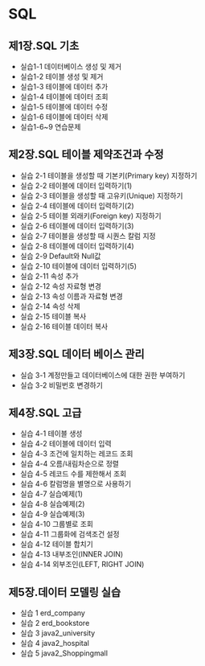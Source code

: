 # SQL

## 제1장.SQL 기초
  - 실습1-1 데이터베이스 생성 및 제거
  - 실습1-2 테이블 생성 및 제거
  - 실습1-3 테이블에 데이터 추가
  - 실습1-4 테이블에 데이터 조회
  - 실습1-5 테이블에 데이터 수정
  - 실습1-6 테이블에 데이터 삭제
  - 실습1-6~9 연습문제
  
## 제2장.SQL 테이블 제약조건과 수정
  - 실습 2-1 테이블을 생성할 때 기본키(Primary key) 지정하기
  - 실습 2-2 테이블에 데이터 입력하기(1)
  - 실습 2-3 테이블을 생성할 때 고유키(Unique) 지정하기
  - 실습 2-4 테이블에 데이터 입력하기(2)
  - 실습 2-5 테이블 외래키(Foreign key) 지정하기
  - 실습 2-6 테이블에 데이터 입력하기(3)
  - 실습 2-7 테이블을 생성할 때 시퀀스 칼럼 지정
  - 실습 2-8 테이블에 데이터 입력하기(4)
  - 실습 2-9 Default와 Null값
  - 실습 2-10 테이블에 데이터 입력하기(5)
  - 실습 2-11 속성 추가
  - 실습 2-12 속성 자료형 변경
  - 실습 2-13 속성 이름과 자료형 변경
  - 실습 2-14 속성 삭제
  - 실습 2-15 테이블 복사
  - 실습 2-16 테이블 데이터 복사
  
## 제3장.SQL 데이터 베이스 관리
  - 실습 3-1 계정만들고 데이터베이스에 대한 권한 부여하기
  - 실습 3-2 비밀번호 변경하기
  
## 제4장.SQL 고급
  - 실습 4-1 테이블 생성
  - 실습 4-2 테이블에 데이터 입력
  - 실습 4-3 조건에 일치하는 레코드 조회
  - 실습 4-4 오름/내림차순으로 정렬
  - 실습 4-5 레코드 수를 제한해서 조회
  - 실습 4-6 칼럼명을 별명으로 사용하기
  - 실습 4-7 실습예제(1)
  - 실습 4-8 실습예제(2)
  - 실습 4-9 실습예제(3)
  - 실습 4-10 그룹별로 조회
  - 실습 4-11 그룹화에 검색조건 설정
  - 실습 4-12 테이블 합치기
  - 실습 4-13 내부조인(INNER JOIN)
  - 실습 4-14 외부조인(LEFT, RIGHT JOIN)
  
## 제5장.데이터 모델링 실습
  - 실습 1 erd_company
  - 실습 2 erd_bookstore
  - 실습 3 java2_university
  - 실습 4 java2_hospital
  - 실습 5 java2_Shoppingmall
  
